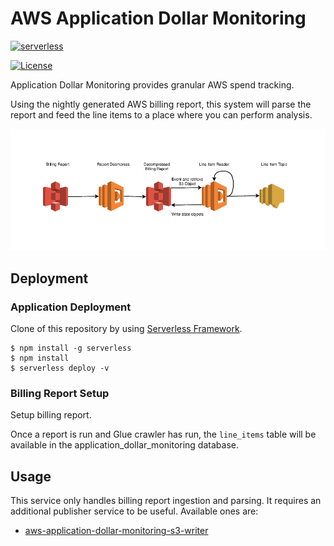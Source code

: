 # AWS Application Dollar Monitoring
[![serverless](http://public.serverless.com/badges/v3.svg)](http://www.serverless.com)
<!---[![Build Status](https://travis-ci.org/ServerlessOpsIO/aws-adm.svg?branch=master)](https://travis-ci.org/ServerlessOpsIO/aws-adm)-->
[![License](https://img.shields.io/badge/License-BSD%202--Clause-orange.svg)](https://opensource.org/licenses/BSD-2-Clause)

Application Dollar Monitoring provides granular AWS spend tracking.

Using the nightly generated AWS billing report, this system will parse the report and feed the line items to a place where you can perform analysis.

![System Architecture](/AWS%20ADM%20Diagram.png?raw=true "System Architecture")

## Deployment
### Application Deployment
Clone of this repository by using [Serverless Framework](https://serverless.com/).

```
$ npm install -g serverless
$ npm install
$ serverless deploy -v
```
### Billing Report Setup

Setup billing report.

Once a report is run and Glue crawler has run, the `line_items` table will be available in the application_dollar_monitoring database.

## Usage
This service only handles billing report ingestion and parsing.  It requires an additional publisher service to be useful.  Available ones are:

* [aws-application-dollar-monitoring-s3-writer](https://github.com/ServerlessOpsIO/aws-application-dollar-monitoring-s3-writer)
